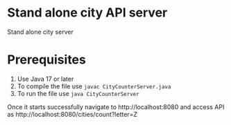 # Stand alone city API server

Stand alone city server

# Prerequisites 

1. Use Java 17 or later
2. To compile the file use `javac CityCounterServer.java`
3. To run the file use `java CityCounterServer`

Once it starts successfully navigate to http://localhost:8080 and access API as http://localhost:8080/cities/count?letter=Z
